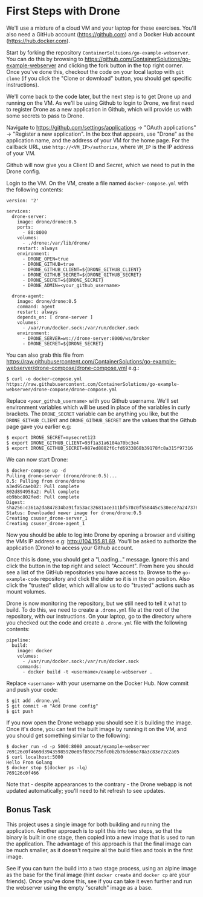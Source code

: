 # First Steps with Drone

We'll use a mixture of a cloud VM and your laptop for these exercises. You'll
also need a GitHub account (https://github.com) and a Docker Hub account
(https://hub.docker.com).

Start by forking the repository `ContainerSoltuions/go-example-webserver`. You can
do this by browsing to
https://github.com/ContainerSolutions/go-example-webserver and clicking the fork
button in the top right corner. Once you've done this, checkout the code on your
local laptop with `git clone` (if you click the "Clone or download" button, you
should get specific instructions). 

We'll come back to the code later, but the next step is to get Drone up and
running on the VM. As we'll be using Github to login to Drone, we first need to
register Drone as a new application in Github, which will provide us with some
secrets to pass to Drone.

Navigate to https://github.com/settings/applications -> "OAuth applications" -> "Register
a new application". In the box that appears, use "Drone" as the application
name, and the address of your VM for the home page. For the callback URL, use
`http://<VM_IP>/authorize`, where `VM_IP` is the IP address of your VM.

Github will now give you a Client ID and Secret, which we need to put in the
Drone config.

Login to the VM.  On the VM, create a file named `docker-compose.yml` with the
following contents:

```
version: '2'

services:
  drone-server:
    image: drone/drone:0.5
    ports:
      - 80:8000
    volumes:
      - ./drone:/var/lib/drone/
    restart: always
    environment:
      - DRONE_OPEN=true
      - DRONE_GITHUB=true
      - DRONE_GITHUB_CLIENT=${DRONE_GITHUB_CLIENT}
      - DRONE_GITHUB_SECRET=${DRONE_GITHUB_SECRET}
      - DRONE_SECRET=${DRONE_SECRET}
      - DRONE_ADMIN=<your_github_username>

  drone-agent:
    image: drone/drone:0.5
    command: agent
    restart: always
    depends_on: [ drone-server ]
    volumes:
      - /var/run/docker.sock:/var/run/docker.sock
    environment:
      - DRONE_SERVER=ws://drone-server:8000/ws/broker
      - DRONE_SECRET=${DRONE_SECRET}
```

You can also grab this file from https://raw.githubusercontent.com/ContainerSolutions/go-example-webserver/drone-compose/drone-compose.yml e.g.:

```
$ curl -o docker-compose.yml https://raw.githubusercontent.com/ContainerSolutions/go-example-webserver/drone-compose/drone-compose.yml
```

Replace `<your_github_username>` with you Github username. We'll set environment
variables which will be used in place of the variables in curly brackets. The
`DRONE_SECRET` variable can be anything you like, but the `DRONE_GITHUB_CLIENT`
and `DRONE_GITHUB_SECRET` are the values that the Github page gave you earlier
e.g:


```
$ export DRONE_SECRET=mysecret123
$ export DRONE_GITHUB_CLIENT=93f1a31a6104a70bc3e4 
$ export DRONE_GITHUB_SECRET=987ed8882f6cfd6933868b39178fc8a315f97316
```

We can now start Drone:

```
$ docker-compose up -d
Pulling drone-server (drone/drone:0.5)...
0.5: Pulling from drone/drone
a3ed95caeb02: Pull complete
802d894958a2: Pull complete
eb9bbc802fed: Pull complete
Digest: sha256:c361a2da847834ba91fa53ac32681ace311bf578c0f558445c530ece7a247376
Status: Downloaded newer image for drone/drone:0.5
Creating csuser_drone-server_1
Creating csuser_drone-agent_1
```

Now you should be able to log into Drone by opening a browser and visiting the
VMs IP address e.g: http://104.155.81.69. You'll be asked to authorize the
application (Drone) to access your Github account.

Once this is done, you should get a "Loading..." message. Ignore this and click
the button in the top right and select "Account". From here you should see a
list of the GitHub repositories you have access to. Browse to the
`go-example-code` repository and click the slider so it is in the on position.
Also click the "trusted" slider, which will allow us to do "trusted" actions such
as mount volumes.

Drone is now monitoring the repository, but we still need to tell it what to
build. To do this, we need to create a `.drone.yml` file at the root of the
repository, with our instructions. On your laptop, go to the directory where you
checked out the code and create a `.drone.yml` file with the following contents:

```
pipeline:
  build:
    image: docker
    volumes:
      - /var/run/docker.sock:/var/run/docker.sock
    commands:
      - docker build -t <username>/example-webserver .
```

Replace `<username>` with your username on the Docker Hub. Now commit and push
your code:

```
$ git add .drone.yml
$ git commit -m "Add Drone config"
$ git push
```

If you now open the Drone webapp you should see it is building the image. Once
it's done, you can test the built image by running it on the VM, and you should
get something similar to the following:

```
$ docker run -d -p 5000:8080 amouat/example-webserver
769126c0f4669d39435985920e05f850c756fc0b2b76de66e78a3c83e72c2a05
$ curl localhost:5000
Hello From Golang
$ docker stop $(docker ps -lq)
769126c0f466
```

Note that - despite appearances to the contrary - the Drone webapp is not
updated automatically; you'll need to hit refresh to see updates.


## Bonus Task

This project uses a single image for both building and running the application.
Another approach is to split this into two steps, so that the binary is built in
one stage, then copied into a new image that is used to run the application. The
advantage of this approach is that the final image can be much smaller, as it
doesn't require all the build files and tools in the first image.

See if you can turn the build into a two stage process, using an alpine image as
the base for the final image (hint `docker create` and `docker cp` are your
friends). Once you've done this, see if you can take it even further and run the
webserver using the empty "scratch" image as a base.

